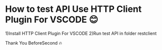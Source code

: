# How to test API Use HTTP Client Plugin For VSCODE 😊

1)Install HTTP Client Plugin For VSCODE
2)Run test API in folder restclient

Thank You
BeforeSecond 🔥
